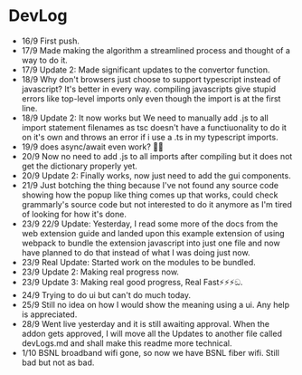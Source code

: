# DevLog

- 16/9 First push.
- 17/9 Made making the algorithm a streamlined process and thought of a way to do it.
- 17/9 Update 2: Made significant updates to the convertor function.
- 18/9 Why don't browsers just choose to support typescript instead of javascript? It's better in every way. compiling javascripts give stupid errors like top-level imports only even though the import is at the first line.
- 18/9 Update 2: It now works but We need to manually add .js to all import statement filenames as tsc doesn't have a functiuonality to do it on it's own and throws an error if i use a .ts in my typescript imports.
- 19/9 does async/await even work? 🤔💭
- 20/9 Now no need to add .js to all imports after compiling but it does not get the dictionary properly yet.
- 20/9 Update 2: Finally works, now just need to add the gui components.
- 21/9 Just botching the thing because I've not found any source code showing how the popup like thing comes up that works, could check grammarly's source code but not interested to do it anymore as I'm tired of looking for how it's done.
- 23/9 22/9 Update: Yesterday, I read some more of the docs from the web extension guide and landed upon this example extension of using webpack to bundle the extension javascript into just one file and now have planned to do that instead of what I was doing just now.
- 23/9 Real Update: Started work on the modules to be bundled.
- 23/9 Update 2: Making real progress now.
- 23/9 Update 3: Making real good progress, Real Fast⚡️⚡️⚡️ඞ.
- 24/9 Trying to do ui but can't do much today.
- 25/9 Still no idea on how I would show the meaning using a ui. Any help is appreciated.
- 28/9 Went live yesterday and it is still awaiting approval. When the addon gets approved, I will move all the Updates to another file called devLogs.md and shall make this readme more technical.
- 1/10 BSNL broadband wifi gone, so now we have BSNL fiber wifi. Still bad but not as bad.
